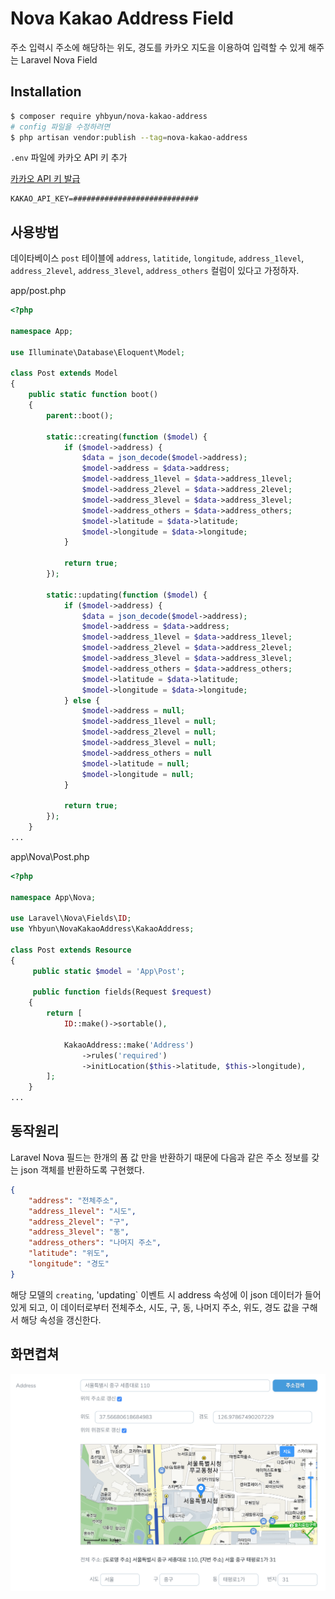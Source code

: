 # Nova Kakao Address Field

주소 입력시 주소에 해당하는 위도, 경도를 카카오 지도을 이용하여 입력할 수 있게
해주는 Laravel Nova Field

## Installation

```sh
$ composer require yhbyun/nova-kakao-address
# config 파일을 수정하려면
$ php artisan vendor:publish --tag=nova-kakao-address
```

`.env` 파일에 카카오 API 키 추가

[카카오 API 키 발급](https://developers.kakao.com/apps)

```
KAKAO_API_KEY=############################
```

## 사용방법

데이타베이스 `post` 테이블에 `address`, `latitide`, `longitude`, `address_1level`, `address_2level`, `address_3level`, `address_others`  컬럼이 있다고 가정하자.

app/post.php
```php
<?php

namespace App;

use Illuminate\Database\Eloquent\Model;

class Post extends Model
{
    public static function boot()
    {
        parent::boot();

        static::creating(function ($model) {
            if ($model->address) {
                $data = json_decode($model->address);
                $model->address = $data->address;
                $model->address_1level = $data->address_1level;
                $model->address_2level = $data->address_2level;
                $model->address_3level = $data->address_3level;
                $model->address_others = $data->address_others;
                $model->latitude = $data->latitude;
                $model->longitude = $data->longitude;
            }

            return true;
        });

        static::updating(function ($model) {
            if ($model->address) {
                $data = json_decode($model->address);
                $model->address = $data->address;
                $model->address_1level = $data->address_1level;
                $model->address_2level = $data->address_2level;
                $model->address_3level = $data->address_3level;
                $model->address_others = $data->address_others;
                $model->latitude = $data->latitude;
                $model->longitude = $data->longitude;
            } else {
                $model->address = null;
                $model->address_1level = null;
                $model->address_2level = null;
                $model->address_3level = null;
                $model->address_others = null
                $model->latitude = null;
                $model->longitude = null;
            }

            return true;
        });
    }
...
```

app\Nova\Post.php
```php
<?php

namespace App\Nova;

use Laravel\Nova\Fields\ID;
use Yhbyun\NovaKakaoAddress\KakaoAddress;

class Post extends Resource
{
     public static $model = 'App\Post';

     public function fields(Request $request)
    {
        return [
            ID::make()->sortable(),

            KakaoAddress::make('Address')
                ->rules('required')
                ->initLocation($this->latitude, $this->longitude),
        ];
    }
...
```

## 동작원리

Laravel Nova 필드는 한개의 폼 값 만을 반환하기 때문에 다음과 같은 주소 정보를 갖는 json
객체를 반환하도록 구현했다.

```json
{
    "address": "전체주소",
    "address_1level": "시도",
    "address_2level": "구",
    "address_3level": "동",
    "address_others": "나머지 주소",
    "latitude": "위도",
    "longitude": "경도"
}
```

해당 모델의 `creating`, 'updating` 이벤트 시 address 속성에 이 json 데이터가 들어 있게 되고,
이 데이터로부터 전체주소, 시도, 구, 동, 나머지 주소, 위도, 경도 값을 구해서 해당 속성을 갱신한다.


## 화면켭쳐

![](https://github.com/yhbyun/resources/raw/master/nova-kakao-address/map2.png)